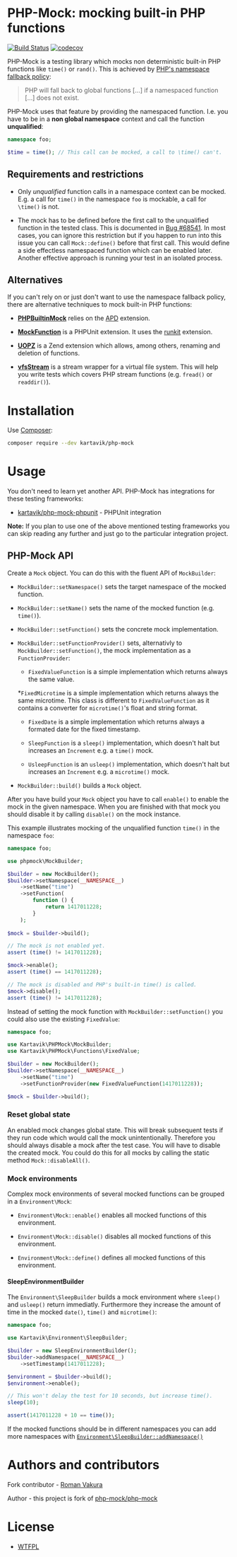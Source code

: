 # PHP-Mock: mocking built-in PHP functions

[![Build Status](https://travis-ci.com/KartaviK/php-mock.svg?branch=master)](https://travis-ci.com/KartaviK/php-mock)
[![codecov](https://codecov.io/gh/KartaviK/php-mock/branch/master/graph/badge.svg)](https://codecov.io/gh/KartaviK/php-mock)

PHP-Mock is a testing library which mocks non deterministic built-in PHP functions like
`time()` or `rand()`. This is achieved by [PHP's namespace fallback policy](http://php.net/manual/en/language.namespaces.fallback.php):

> PHP will fall back to global functions […]
> if a namespaced function […] does not exist.

PHP-Mock uses that feature by providing the namespaced function. I.e. you have
to be in a **non global namespace** context and call the function
**unqualified**:

```php
namespace foo;

$time = time(); // This call can be mocked, a call to \time() can't.
```

## Requirements and restrictions

* Only *unqualified* function calls in a namespace context can be mocked.
  E.g. a call for `time()` in the namespace `foo` is mockable,
  a call for `\time()` is not.

* The mock has to be defined before the first call to the unqualified function
  in the tested class. This is documented in [Bug #68541](https://bugs.php.net/bug.php?id=68541).
  In most cases, you can ignore this restriction but if you happen to run into
  this issue you can call `Mock::define()`
  before that first call. This would define a side effectless namespaced
  function which can be enabled later. Another effective
  approach is running your test in an isolated process.

## Alternatives

If you can't rely on or just don't want to use the namespace fallback policy,
there are alternative techniques to mock built-in PHP functions:

* [**PHPBuiltinMock**](https://github.com/jadell/PHPBuiltinMock) relies on
  the [APD](http://php.net/manual/en/book.apd.php) extension.

* [**MockFunction**](https://github.com/tcz/phpunit-mockfunction) is a PHPUnit
  extension. It uses the [runkit](http://php.net/manual/en/book.runkit.php) extension.

* [**UOPZ**](https://github.com/krakjoe/uopz) is a Zend extension which
  allows, among others, renaming and deletion of functions.

* [**vfsStream**](https://github.com/mikey179/vfsStream) is a stream wrapper for
  a virtual file system. This will help you write tests which covers PHP
  stream functions (e.g. `fread()` or `readdir()`).

# Installation

Use [Composer](https://getcomposer.org/):

```sh
composer require --dev kartavik/php-mock
```

# Usage

You don't need to learn yet another API. PHP-Mock has integrations
for these testing frameworks:

- [kartavik/php-mock-phpunit](https://github.com/php-mock/php-mock-phpunit) - PHPUnit integration

**Note:** If you plan to use one of the above mentioned testing frameworks you can skip
reading any further and just go to the particular integration project.

## PHP-Mock API

Create a `Mock`
object. You can do this with the fluent API of `MockBuilder`:

* `MockBuilder::setNamespace()`
  sets the target namespace of the mocked function.

* `MockBuilder::setName()`
  sets the name of the mocked function (e.g. `time()`).

* `MockBuilder::setFunction()`
  sets the concrete mock implementation.

* `MockBuilder::setFunctionProvider()`
  sets, alternativly to `MockBuilder::setFunction()`, the mock implementation as a
  `FunctionProvider`:

   * `FixedValueFunction`
     is a simple implementation which returns always the same value.

   *`FixedMicrotime`
     is a simple implementation which returns always the same microtime. This
     class is different to `FixedValueFunction` as it contains a converter for
     `microtime()`'s float and string format.

   * `FixedDate`
     is a simple implementation which returns always a formated date for the fixed timestamp.

   * `SleepFunction`
     is a `sleep()` implementation, which doesn't halt but increases an
     `Increment`
     e.g. a `time()` mock.

   * `UsleepFunction`
     is an `usleep()` implementation, which doesn't halt but increases an
     `Increment` e.g. a `microtime()` mock.

* `MockBuilder::build()`
  builds a `Mock` object.

After you have build your `Mock` object you have to call `enable()`
to enable the mock in the given namespace. When you are finished with that mock you
should disable it by calling `disable()`
on the mock instance. 

This example illustrates mocking of the unqualified function `time()` in the 
namespace `foo`:

```php
namespace foo;

use phpmock\MockBuilder;

$builder = new MockBuilder();
$builder->setNamespace(__NAMESPACE__)
    ->setName("time")
    ->setFunction(
        function () {
            return 1417011228;
        }
    );
                    
$mock = $builder->build();

// The mock is not enabled yet.
assert (time() != 1417011228);

$mock->enable();
assert (time() == 1417011228);

// The mock is disabled and PHP's built-in time() is called.
$mock->disable();
assert (time() != 1417011228);
```

Instead of setting the mock function with `MockBuilder::setFunction()` you could also
use the existing `FixedValue`:

```php
namespace foo;

use Kartavik\PHPMock\MockBuilder;
use Kartavik\PHPMock\Functions\FixedValue;

$builder = new MockBuilder();
$builder->setNamespace(__NAMESPACE__)
    ->setName("time")
    ->setFunctionProvider(new FixedValueFunction(1417011228));

$mock = $builder->build();
```

### Reset global state

An enabled mock changes global state. This will break subsequent tests if
they run code which would call the mock unintentionally. Therefore
you should always disable a mock after the test case. You will have to disable
the created mock. You could do this for all mocks by calling the
static method
`Mock::disableAll()`.

### Mock environments

Complex mock environments of several mocked functions can be grouped in a `Environment\Mock`:

* `Environment\Mock::enable()`
  enables all mocked functions of this environment.

* `Environment\Mock::disable()`
  disables all mocked functions of this environment.

* `Environment\Mock::define()`
  defines all mocked functions of this environment.

#### SleepEnvironmentBuilder

The `Environment\SleepBuilder`
builds a mock environment where `sleep()` and `usleep()` return immediatly.
Furthermore they increase the amount of time in the mocked `date()`, `time()` and
`microtime()`:

```php
namespace foo;

use Kartavik\Environment\SleepBuilder;

$builder = new SleepEnvironmentBuilder();
$builder->addNamespace(__NAMESPACE__)
    ->setTimestamp(1417011228);

$environment = $builder->build();
$environment->enable();

// This won't delay the test for 10 seconds, but increase time().        
sleep(10);

assert(1417011228 + 10 == time());
```

If the mocked functions should be in different namespaces you can
add more namespaces with [`Environment\SleepBuilder::addNamespace()`](http://php-mock.github.io/php-mock/api/class-phpmock.environment.SleepEnvironmentBuilder.html#_addNamespace)

# Authors and contributors

Fork contributor - [Roman Vakura](mailto:roman.varkuta@gmail.com)

Author - this project is fork of [php-mock/php-mock](https://github.com/php-mock/php-mock)

# License
- [WTFPL](./LICENSE)
